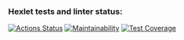 ### Hexlet tests and linter status:
[![Actions Status](https://github.com/percivalzahringer/java-project-71/actions/workflows/hexlet-check.yml/badge.svg)](https://github.com/percivalzahringer/java-project-71/actions)
[![Maintainability](https://api.codeclimate.com/v1/badges/85d0fe0da31575f497ea/maintainability)](https://codeclimate.com/github/percivalzahringer/java-project-71/maintainability)
[![Test Coverage](https://api.codeclimate.com/v1/badges/85d0fe0da31575f497ea/test_coverage)](https://codeclimate.com/github/percivalzahringer/java-project-71/test_coverage)
